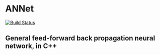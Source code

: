 # ANNet
[![Build Status](https://travis-ci.org/adtodesco/NeuralNetwork.svg?branch=master)](https://travis-ci.org/adtodesco/NeuralNetwork)
## General feed-forward back propagation neural network, in C++
